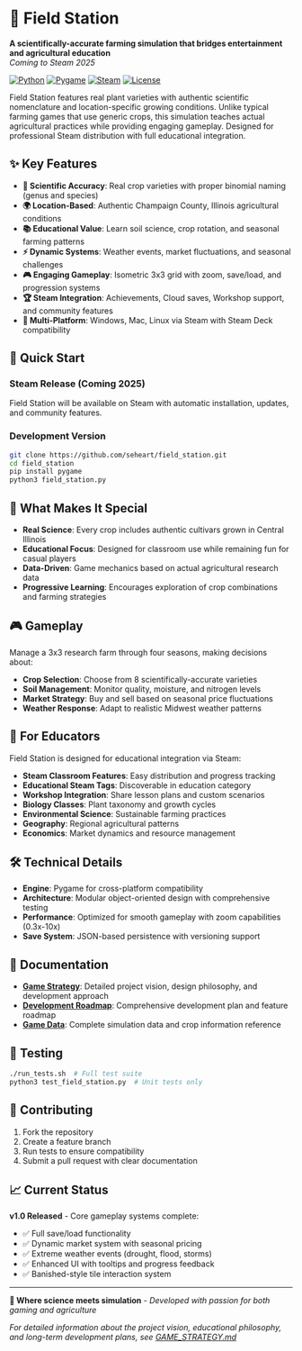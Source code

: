 # 🌽 Field Station

**A scientifically-accurate farming simulation that bridges entertainment and agricultural education**  
*Coming to Steam 2025*

[![Python](https://img.shields.io/badge/Python-3.8+-blue.svg)](https://www.python.org/downloads/)
[![Pygame](https://img.shields.io/badge/Pygame-2.0+-green.svg)](https://www.pygame.org/)
[![Steam](https://img.shields.io/badge/Steam-Coming_Soon-blue.svg)](https://store.steampowered.com/)
[![License](https://img.shields.io/badge/License-Proprietary-red.svg)](LICENSE)

Field Station features real plant varieties with authentic scientific nomenclature and location-specific growing conditions. Unlike typical farming games that use generic crops, this simulation teaches actual agricultural practices while providing engaging gameplay. Designed for professional Steam distribution with full educational integration.

## ✨ Key Features

- **🔬 Scientific Accuracy**: Real crop varieties with proper binomial naming (genus and species)
- **🌍 Location-Based**: Authentic Champaign County, Illinois agricultural conditions
- **📚 Educational Value**: Learn soil science, crop rotation, and seasonal farming patterns
- **⚡ Dynamic Systems**: Weather events, market fluctuations, and seasonal challenges
- **🎮 Engaging Gameplay**: Isometric 3x3 grid with zoom, save/load, and progression systems
- **🏆 Steam Integration**: Achievements, Cloud saves, Workshop support, and community features
- **🎯 Multi-Platform**: Windows, Mac, Linux via Steam with Steam Deck compatibility

## 🚀 Quick Start

### Steam Release (Coming 2025)
Field Station will be available on Steam with automatic installation, updates, and community features.

### Development Version
```bash
git clone https://github.com/seheart/field_station.git
cd field_station
pip install pygame
python3 field_station.py
```

## 🎯 What Makes It Special

- **Real Science**: Every crop includes authentic cultivars grown in Central Illinois
- **Educational Focus**: Designed for classroom use while remaining fun for casual players
- **Data-Driven**: Game mechanics based on actual agricultural research data
- **Progressive Learning**: Encourages exploration of crop combinations and farming strategies

## 🎮 Gameplay

Manage a 3x3 research farm through four seasons, making decisions about:
- **Crop Selection**: Choose from 8 scientifically-accurate varieties
- **Soil Management**: Monitor quality, moisture, and nitrogen levels  
- **Market Strategy**: Buy and sell based on seasonal price fluctuations
- **Weather Response**: Adapt to realistic Midwest weather patterns

## 🧪 For Educators

Field Station is designed for educational integration via Steam:
- **Steam Classroom Features**: Easy distribution and progress tracking
- **Educational Steam Tags**: Discoverable in education category
- **Workshop Integration**: Share lesson plans and custom scenarios
- **Biology Classes**: Plant taxonomy and growth cycles
- **Environmental Science**: Sustainable farming practices  
- **Geography**: Regional agricultural patterns
- **Economics**: Market dynamics and resource management

## 🛠️ Technical Details

- **Engine**: Pygame for cross-platform compatibility
- **Architecture**: Modular object-oriented design with comprehensive testing
- **Performance**: Optimized for smooth gameplay with zoom capabilities (0.3x-10x)
- **Save System**: JSON-based persistence with versioning support

## 📖 Documentation

- **[Game Strategy](GAME_STRATEGY.md)**: Detailed project vision, design philosophy, and development approach
- **[Development Roadmap](DEVELOPMENT_ROADMAP.md)**: Comprehensive development plan and feature roadmap
- **[Game Data](GAME_DATA.md)**: Complete simulation data and crop information reference

## 🧪 Testing

```bash
./run_tests.sh  # Full test suite
python3 test_field_station.py  # Unit tests only
```

## 🤝 Contributing

1. Fork the repository
2. Create a feature branch
3. Run tests to ensure compatibility
4. Submit a pull request with clear documentation

## 📈 Current Status

**v1.0 Released** - Core gameplay systems complete:
- ✅ Full save/load functionality
- ✅ Dynamic market system with seasonal pricing
- ✅ Extreme weather events (drought, flood, storms)
- ✅ Enhanced UI with tooltips and progress feedback
- ✅ Banished-style tile interaction system

---

**🌱 Where science meets simulation** - *Developed with passion for both gaming and agriculture*

*For detailed information about the project vision, educational philosophy, and long-term development plans, see [GAME_STRATEGY.md](GAME_STRATEGY.md)*